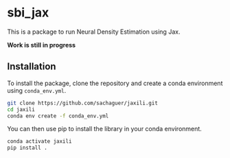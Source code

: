 # sbi_jax

This is a package to run Neural Density Estimation using Jax.

**Work is still in progress**

## Installation

To install the package, clone the repository and create a conda environment using `conda_env.yml`.

```bash
git clone https://github.com/sachaguer/jaxili.git
cd jaxili
conda env create -f conda_env.yml
```

You can then use pip to install the library in your conda environment.

```bash
conda activate jaxili
pip install .
```
